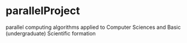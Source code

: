 # parallelProject
parallel computing algorithms applied to Computer Sciences and Basic (undergraduate) Scientific formation
